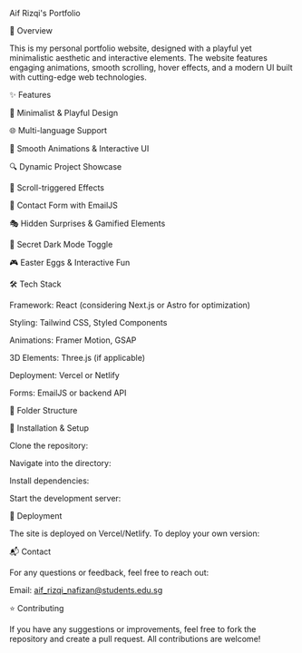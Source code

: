 Aif Rizqi's Portfolio



🚀 Overview

This is my personal portfolio website, designed with a playful yet minimalistic aesthetic and interactive elements. The website features engaging animations, smooth scrolling, hover effects, and a modern UI built with cutting-edge web technologies.

✨ Features

🎨 Minimalist & Playful Design

🌐 Multi-language Support

🚀 Smooth Animations & Interactive UI

🔍 Dynamic Project Showcase

📜 Scroll-triggered Effects

💌 Contact Form with EmailJS

🎭 Hidden Surprises & Gamified Elements

🌙 Secret Dark Mode Toggle

🎮 Easter Eggs & Interactive Fun

🛠 Tech Stack

Framework: React (considering Next.js or Astro for optimization)

Styling: Tailwind CSS, Styled Components

Animations: Framer Motion, GSAP

3D Elements: Three.js (if applicable)

Deployment: Vercel or Netlify

Forms: EmailJS or backend API

📂 Folder Structure

📌 Installation & Setup

Clone the repository:

Navigate into the directory:

Install dependencies:

Start the development server:

🚀 Deployment

The site is deployed on Vercel/Netlify. To deploy your own version:

📬 Contact

For any questions or feedback, feel free to reach out:

Email: aif_rizqi_nafizan@students.edu.sg


⭐ Contributing

If you have any suggestions or improvements, feel free to fork the repository and create a pull request. All contributions are welcome!
